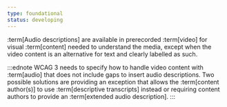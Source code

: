 ```yaml
---
type: foundational
status: developing
---
```


:term[Audio descriptions] are available in prerecorded :term[video] for visual :term[content] needed to understand the media, except when the video content is an alternative for text and clearly labelled as such.

:::ednote
WCAG 3 needs to specify how to handle video content with :term[audio] that does not include gaps to insert audio descriptions. Two possible solutions are providing an exception that allows the :term[content author(s)] to use :term[descriptive transcripts] instead or requiring content authors to provide an :term[extended audio description].
:::